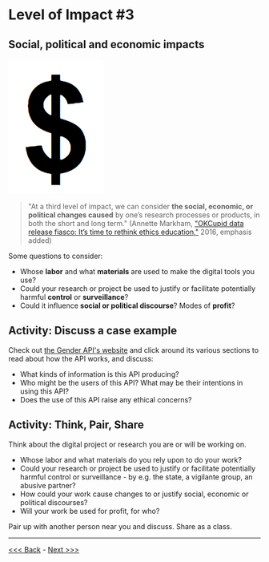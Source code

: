 # Level of Impact #3

## Social, political and economic impacts

![big dollar sign $](images/dollar.png)  

> "At a third level of impact, we can consider **the social, economic, or political changes caused** by one’s research processes or products, in both the short and long term." (Annette Markham, ["OKCupid data release fiasco: It’s time to rethink ethics education,"](http://annettemarkham.com/2016/05/okcupid-data-release-fiasco-its-time-to-rethink-ethics-education/) 2016, emphasis added)  

Some questions to consider:

* Whose **labor** and what **materials** are used to make the digital tools you use?  
* Could your research or project be used to justify or facilitate potentially harmful **control** or **surveillance**?  
* Could it influence **social or political discourse**? Modes of **profit**?  

## Activity: Discuss a case example  

Check out [the Gender API's website](https://gender-api.com/) and click around its various sections to read about how the API works, and discuss:

* What kinds of information is this API producing?
* Who might be the users of this API? What may be their intentions in using this API?
* Does the use of this API raise any ethical concerns? 

## Activity: Think, Pair, Share  

Think about the digital project or research you are or will be working on. 

* Whose labor and what materials do you rely upon to do your work?  
* Could your research or project be used to justify or facilitate potentially harmful control or surveillance - by e.g. the state, a vigilante group, an abusive partner?  
* How could your work cause changes to or justify social, economic or political discourses?  
* Will your work be used for profit, for who?  

Pair up with another person near you and discuss. Share as a class.    

******

[<<< Back](impact2.md) - [Next >>>](range.md)